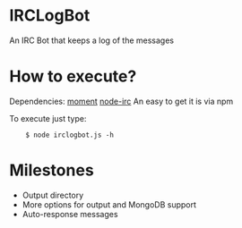 # IRCLogBot
An IRC Bot that keeps a log of the messages
# How to execute? 
Dependencies:
    [moment](http://momentjs.com/)
    [node-irc](https://github.com/martynsmith/node-irc)
An easy to get it is via npm

To execute just type:
```
    $ node irclogbot.js -h
```
# Milestones
* Output directory
* More options for output and MongoDB support
* Auto-response messages 